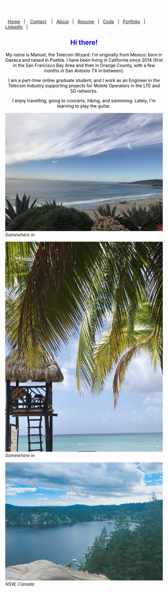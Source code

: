 #  *<span style="color:white"> <em> About </em> </span>*


&nbsp;&nbsp;[Home](https://manuelsr26.github.io/)&nbsp;&nbsp; | &nbsp;&nbsp; [Contact](https://manuelsr26.github.io/Contact) &nbsp;&nbsp; | &nbsp;&nbsp;[About](https://manuelsr26.github.io/about)&nbsp;&nbsp; | &nbsp;&nbsp;[Resume](https://manuelsr26.github.io/cv)&nbsp;&nbsp; | &nbsp;&nbsp;[Code](https://manuelsr26.github.io/Code)&nbsp;&nbsp; | &nbsp;&nbsp;[Portfolio](https://manuelsr26.github.io/Portfolio)&nbsp;&nbsp; |&nbsp;&nbsp; <a href="https://www.linkedin.com/in/manuel-silva-ramirez" target="_blank">LinkedIn</a> &nbsp;&nbsp;| 


 
## <center> <span style="color:blue"> Hi there! </span>  </center>


<p style="text-align: center;">
<span style="color:black">My name is Manuel, the Telecom Wizard. I'm originally from Mexico: born in Oaxaca and raised in Puebla.  I have been living in California since 2014 (first in the San Francisco Bay Area and then in Orange County, with a few months in San Antonio TX in between).</span>
</p>

<p style="text-align: center;">
<span style="color:black">I am a part-time online graduate student, and I work as an Engineer in the Telecom Industry supporting projects for Mobile Operators in the LTE and 5G networks.  </span>
</p>

<p style="text-align: center;">
<span style="color:black">I enjoy travelling, going to concerts, hiking, and swimming. Lately, I'm learning to play the guitar. </span>
</p>


![MyPhoto](/images/w1.JPG "MyPhoto") 
*Somewhere in*

![MyPhoto](/images/w2.JPG "MyPhoto") 
*Somewhere in*

![MyPhoto](/images/IMG_3064.JPG "MyPhoto") 
*NSW, Canada*


